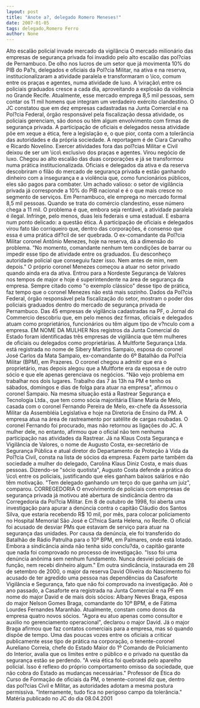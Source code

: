 ```yaml
---
layout: post
title: "Anote a?, delegado Romero Meneses!"
date: 2007-01-05
tags: delegado,Romero Ferro
author: None
---
```


Alto escalão policial invade mercado da vigilância 
O mercado milionário das empresas de segurança privada foi invadido pelo alto escalão das pol?cias de Pernambuco. De olho nos lucros de um setor que já movimenta 10% do PIB do Pa?s, delegados e oficiais da Pol?cia Militar, na ativa e na reserva, institucionalizaram a atividade paralela e transformaram o \ico\, comum entre os praças e agentes, numa atividade de luxo. A \viração\ entre os policiais graduados cresce a cada dia, aproveitando a explosão da violência no Grande Recife. Atualmente, esse mercado emprega 8,5 mil pessoas, sem contar os 11 mil homens que integram um verdadeiro exército clandestino. O JC constatou que em dez empresas cadastradas na Junta Comercial e na Pol?cia Federal, órgão responsável pela fiscalização dessa atividade, os policiais gerenciam, são donos ou têm algum envolvimento com firmas de segurança privada. A participação de oficiais e delegados nessa atividade põe em xeque a ética, fere a legislação e, o que pior, conta com a tolerância das autoridades e da própria sociedade. A reportagem é de Ciara Carvalho e Ricardo Novelino. 
Exercer atividades fora das pol?cias Militar e Civil deixou de ser um \ico\ exclusivo dos praças e agentes. Virou negócio de luxo. Chegou ao alto escalão das duas corporações e já se transformou numa prática institucionalizada. Oficiais e delegados da ativa e da reserva descobriram o filão do mercado de segurança privada e estão ganhando dinheiro com a insegurança e a violência que, como funcionários públicos, eles são pagos para combater. Um achado valioso: o setor de vigilância privada já corresponde a 10% do PIB nacional e é o que mais cresce no segmento de serviços. Em Pernambuco, ele emprega no mercado formal 8,5 mil pessoas. Quando se trata do comércio clandestino, esse número chega a 11 mil. O problema é que, embora seja rentável, a atividade paralela é ilegal. Infringe, pelo menos, duas leis federais e uma estadual. E esbarra num ponto delicado: a questão ética. 
A participação de oficiais e delegados virou fato tão corriqueiro que, dentro das corporações, é consenso que essa é uma prática dif?cil de ser quebrada. O ex-comandante da Pol?cia Militar coronel Antônio Menezes, hoje na reserva, dá a dimensão do problema. \"No momento, comandante nenhum tem condições de barrar ou impedir esse tipo de atividade entre os graduados. Eu desconheço autoridade policial que conseguiu fazer isso. Nem antes de mim, nem depois.\" O próprio coronel Menezes começou a atuar no setor privado quando ainda era da ativa. Entrou para a Nordeste Segurança de Valores nos tempos de major e hoje é superintendente na área de segurança da empresa. 
Sempre citado como \"o exemplo clássico\" desse tipo de prática, faz tempo que o coronel Menezes não está mais sozinho. Dados da Pol?cia Federal, órgão responsável pela fiscalização do setor, mostram o poder dos policiais graduados dentro do mercado de segurança privada de Pernambuco. Das 45 empresas de vigilância cadastradas na PF, o Jornal do Commercio descobriu que, em pelo menos dez firmas, oficiais e delegados atuam como proprietários, funcionários ou têm algum tipo de v?nculo com a empresa. 
EM NOME DA MULHER
Nos registros da Junta Comercial do Estado foram identificadas três empresas de vigilância que têm mulheres de oficiais ou delegados como proprietárias. A Multforte Segurança Ltda. está registrada no nome de Sibery Martins Sampaio, esposa do coronel José Carlos da Mata Sampaio, ex-comandante do 6º Batalhão da Pol?cia Militar (BPM), em Prazeres. O coronel chegou a admitir que era o proprietário, mas depois alegou que a Multforte era da esposa e de outro sócio e que ele apenas gerenciava os negócios. \"Não vejo problema em trabalhar nos dois lugares. Trabalho das 7 às 13h na PM e tenho os sábados, domingos e dias de folga para atuar na empresa\", afirmou o coronel Sampaio. 
Na mesma situação está a Rastrear Segurança e Tecnologia Ltda., que tem como sócia majoritária Eliane Maria de Melo, casada com o coronel Fernando Pereira de Melo, ex-chefe da Assessoria Militar da Assembléia Legislativa e hoje na Diretoria de Ensino da PM. A empresa atua na área de rastreamento por satélite de cargas roubadas. O coronel Fernando foi procurado, mas não retornou as ligações do JC. A mulher dele, no entanto, afirmou que o oficial não tem nenhuma participação nas atividades da Rastrear. 
Já na Klaus Costa Segurança e Vigilância de Valores, o nome de Augusto Costa, ex-secretário de Segurança Pública e atual diretor do Departamento de Proteção à Vida da Pol?cia Civil, consta na lista de sócios da empresa. Fazem parte também da sociedade a mulher do delegado, Carolina Klaus Diniz Costa, e mais duas pessoas. Dizendo-se \"sócio quotista\", Augusto Costa defende a prática do \ico\ entre os policiais, justificando que eles ganham baixos salários e não têm motivação. \"Tem delegado ganhando um terço do que ganha um juiz\", comparou. 
CORREGEDORIA
O envolvimento de policiais com empresas de segurança privada já motivou até abertura de sindicância dentro da Corregedoria da Pol?cia Militar. Em 8 de outubro de 1998, foi aberta uma investigação para apurar a denúncia contra o capitão Cláudio dos Santos Silva, que estaria recebendo R$ 10 mil, por mês, para colocar policiamento no Hospital Memorial São José e Cl?nica Santa Helena, no Recife. O oficial foi acusado de desviar PMs que estavam de serviço para atuar na segurança das unidades. Por causa da denúncia, ele foi transferido do Batalhão de Rádio Patrulha para o 10º BPM, em Palmares, onde está lotado. Embora a sindicância ainda não tenha sido conclu?da, o capitão garante que nada foi comprovado no processo de investigação. \"Isso foi uma denúncia anônima sem nenhum fundamento. Nunca desviei policiais de função, nem recebi dinheiro algum.\" 
Em outra sindicância, instaurada em 28 de setembro de 2000, o major da reserva David Oliveira do Nascimento foi acusado de ter agredido uma pessoa nas dependências da Casaforte Vigilância e Segurança, fato que não foi comprovado na investigação. Até o ano passado, a Casaforte era registrada na Junta Comercial e na PF em nome do major David e de mais dois sócios: Albany Neves Braga, esposa do major Nelson Gomes Braga, comandante do 10º BPM, e de Fátima Lourdes Fernandes Maranhão. Atualmente, constam como donos da empresa quatro novos sócios. \"Agora eu atuo apenas como consultor e auxilio no gerenciamento operacional\", declarou o major David. Já o major Braga afirmou que faz contatos comerciais para a empresa, mas só quando dispõe de tempo. 
Uma das poucas vozes entre os oficiais a criticar publicamente esse tipo de prática na corporação, o tenente-coronel Aureliano Correia, chefe do Estado Maior do 1º Comando de Policiamento do Interior, avalia que os limites entre o público e o privado na questão da segurança estão se perdendo. \"A veia ética foi quebrada pelo aparelho policial. Isso é reflexo do próprio comportamento omisso da sociedade, que não cobra do Estado as mudanças necessárias.\" Professor de Ética do Curso de Formação de oficiais da PM, o tenente-coronel diz que, dentro das pol?cias Civil e Militar, as autoridades adotam a mesma postura permissiva. \"Internamente, tudo fica no perigoso campo da tolerância.\" 
Matéria publicado no JC&nbsp;do dia 08.04.2001&nbsp;  